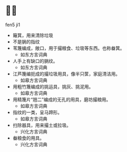 







# 𡊄箕
fen5 ji1
+ 簸箕，用来清除垃圾
+ 不是脶的指纹
+ 苇篾编成，敞口，用于撮粮食、垃圾等东西。也称畚箕。
  * 如东方言词典
+ 人手上有缺口的脶纹。
  * 如东方言词典
+ 江芦篾编扼成的撮垃圾用具，像半只筐，家庭清洁用。
  * 如皋方言词典
+ 用粗竹篾编成的挑运具，挑灰、挑泥用。
  * 如皋方言词典
+ 用精篾片“翘二”编成的无孔的用具，磨坊撮粮用。
  * 如皋方言词典
+ 指纹的一类，呈马蹄形。
  * 如皋方言词典
+ 扫除器具，用来撮土或拉圾。
  * 兴化方言词典
+ 畚粮食的用具。
  * 兴化方言词典
